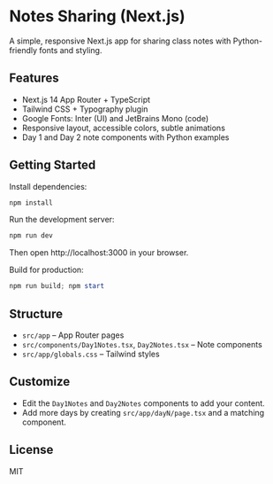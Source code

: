 # Notes Sharing (Next.js)

A simple, responsive Next.js app for sharing class notes with Python-friendly fonts and styling.

## Features
- Next.js 14 App Router + TypeScript
- Tailwind CSS + Typography plugin
- Google Fonts: Inter (UI) and JetBrains Mono (code)
- Responsive layout, accessible colors, subtle animations
- Day 1 and Day 2 note components with Python examples

## Getting Started

Install dependencies:

```powershell
npm install
```

Run the development server:

```powershell
npm run dev
```

Then open http://localhost:3000 in your browser.

Build for production:

```powershell
npm run build; npm start
```

## Structure
- `src/app` – App Router pages
- `src/components/Day1Notes.tsx`, `Day2Notes.tsx` – Note components
- `src/app/globals.css` – Tailwind styles

## Customize
- Edit the `Day1Notes` and `Day2Notes` components to add your content.
- Add more days by creating `src/app/dayN/page.tsx` and a matching component.

## License
MIT